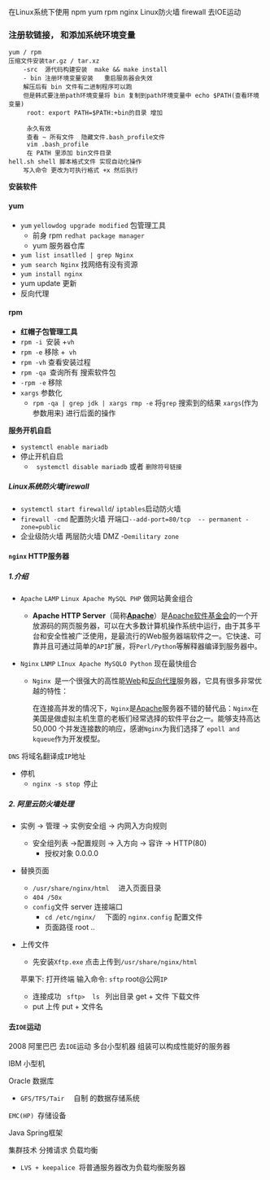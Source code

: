 

在Linux系统下使用 npm yum rpm  nginx Linux防火墙 firewall  去IOE运动



### 注册软链接， 和添加系统环境变量

```
yum / rpm
压缩文件安装tar.gz / tar.xz
	-src  源代码构建安装  make && make install
	- bin 注册环境变量安装   重启服务器会失效
	解压后有 bin 文件有二进制程序可以跑
	但是韩式要注册path环境变量将 bin 复制到path环境变量中 echo $PATH(查看环境变量)
	 root: export PATH=$PATH:+bin的目录 增加
	 
	 永久有效
	 查看 ~ 所有文件  隐藏文件.bash_profile文件
	 vim .bash_profile
	 在 PATH 里添加 bin文件目录
hell.sh shell 脚本格式文件 实现自动化操作
	写入命令 更改为可执行格式 +x 然后执行
```

**安装软件**

#### yum

- `yum` `yellowdog upgrade modified`   包管理工具
  - 前身  rpm  `redhat package manager`  
  - yum 服务器仓库
- `yum list insatlled | grep Nginx`
- `yum search Nginx` 找网络有没有资源
- `yum install nginx`
- yum update 更新
- 反向代理

#### rpm

- **红帽子包管理工具**
- `rpm -i `安装  +`vh`
- `rpm -e` 移除  +` vh`
- `rpm -vh` 查看安装过程
- `rpm -qa `查询所有 搜索软件包
- `-rpm -e` 移除
- `xargs` 参数化
  - `rpm -qa | grep jdk | xargs rmp -e` 将`grep` 搜索到的结果 `xargs`(作为参数用来) 进行后面的操作

 **服务开机自启**

- `systemctl enable mariadb`
- 停止开机自启
  - ` systemctl disable mariadb`  或者 `删除符号链接`



##### Linux系统防火墙firewall

- `systemctl start firewalld`/ `iptables`启动防火墙
- `firewall -cmd` 配置防火墙    开端口`--add-port=80/tcp  -- permanent -zone=public`
- 企业级防火墙  两层防火墙 DMZ -`Demilitary zone`



#### `nginx` HTTP服务器

##### 1.介绍

- `Apache`     `LAMP` `Linux Apache MySQL PHP`  做网站黄金组合

  - **Apache HTTP Server**（简称[**Apache**](https://baike.baidu.com/item/Apache/6265)）是[Apache软件基金会](https://baike.baidu.com/item/Apache%E8%BD%AF%E4%BB%B6%E5%9F%BA%E9%87%91%E4%BC%9A)的一个开放源码的网页服务器，可以在大多数计算机操作系统中运行，由于其多平台和安全性被广泛使用，是最流行的Web服务器端软件之一。它快速、可靠并且可通过简单的`API`扩展，将`Perl/Python`等解释器编译到服务器中。

- `Nginx`      `LNMP`   `LInux Apache MySQLO Python` 现在最快组合

  - `Nginx `是一个很强大的高性能[Web](https://baike.baidu.com/item/Web/150564)和[反向代理](https://baike.baidu.com/item/%E5%8F%8D%E5%90%91%E4%BB%A3%E7%90%86)服务器，它具有很多非常优越的特性：

    在连接高并发的情况下，`Nginx`是[Apache](https://baike.baidu.com/item/Apache/6265)服务器不错的替代品：`Nginx`在美国是做虚拟主机生意的老板们经常选择的软件平台之一。能够支持高达 50,000 个并发连接数的响应，感谢`Nginx`为我们选择了 `epoll and kqueue`作为开发模型。

`DNS` 将域名翻译成`IP`地址

- 停机
  - `nginx -s stop `停止

##### 2. 阿里云防火墙处理

- 实例 -> 管理 -> 实例安全组 -> 内网入方向规则

  - 安全组列表  ->配置规则 -> 入方向 -> 容许 ->  HTTP(80)
    - 授权对象 0.0.0.0

- 替换页面

  - `/usr/share/nginx/html  ` 进入页面目录
  - `404 /50x`
  - `config`文件  server  连接端口  
    - `cd /etc/nginx/  `  下面的 `nginx.config` 配置文件
    - 页面路径  root ..

- 上传文件

  - 先安装`Xftp.exe`     点击上传到`/usr/share/nginx/html `

  苹果下:  打开终端      输入命令:  `sftp`  root@公网`IP`

  - 连接成功 `  sftp>  ls  `      列出目录   get + 文件 下载文件
  - put 上传    put + 文件名



#### 去`IOE`运动

2008 阿里巴巴   去`IOE`运动  多台小型机器 组装可以构成性能好的服务器

IBM  小型机

Oracle  数据库

- `GFS/TFS/Tair  ` 自制 的数据存储系统    

`EMC(HP) `存储设备

Java  Spring框架

集群技术 分摊请求  负载均衡

- `LVS + keepalice `将普通服务器改为负载均衡服务器